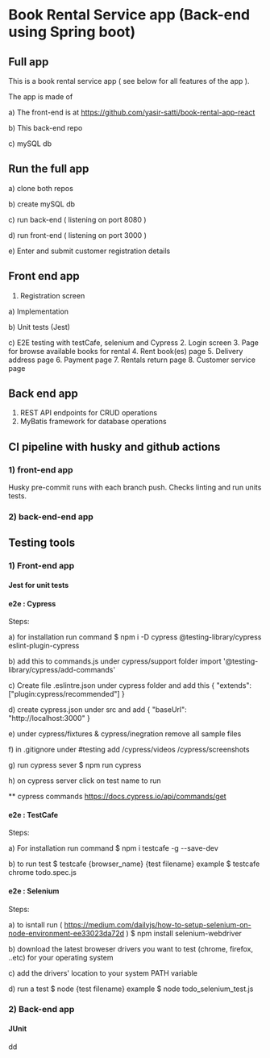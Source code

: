 # **Book Rental Service app (Back-end using Spring boot)**

## **Full app**

This is a book rental service app ( see below for all features of the app ).

The app is made of

a) The front-end is at https://github.com/yasir-satti/book-rental-app-react

b) This back-end repo

c) mySQL db

## **Run the full app**

a) clone both repos

b) create mySQL db

c) run back-end ( listening on port 8080 )

d) run front-end ( listening on port 3000 )

e) Enter and submit customer registration details

## **Front end app**

1. Registration screen

a) Implementation

b) Unit tests (Jest)

c) E2E testing with testCafe, selenium and Cypress
2. Login screen
3. Page for browse available books for rental
4. Rent book(es) page
5. Delivery address page
6. Payment page
7. Rentals return page
8. Customer service page

## **Back end app**

1. REST API endpoints for CRUD operations
2. MyBatis framework for database operations

## **CI pipeline with husky and github actions**

### **1) front-end app**

Husky pre-commit runs with each branch push. Checks linting and run units tests.

### **2) back-end-end app**

## **Testing tools**

### **1) Front-end app**

#### **Jest for unit tests**

#### **e2e : Cypress**

Steps:

a) for installation run command
$ npm i -D cypress @testing-library/cypress eslint-plugin-cypress

b) add this to commands.js under cypress/support folder
import '@testing-library/cypress/add-commands'

c) Create file .eslintre.json under cypress folder and add this
{
"extends": ["plugin:cypress/recommended"]
}

d) create cypress.json under src and add
{
"baseUrl": "http://localhost:3000"
}

e) under cypress/fixtures & cypress/inegration remove all sample files

f) in .gitignore under #testing add
/cypress/videos
/cypress/screenshots

g) run cypress sever
$ npm run cypress

h) on cypress server click on test name to run

** cypress commands
https://docs.cypress.io/api/commands/get

#### **e2e : TestCafe**

Steps:

a) For installation run command
$ npm i testcafe -g --save-dev

b) to run test
$ testcafe {browser_name} {test filename}
example
$ testcafe chrome todo.spec.js

#### **e2e : Selenium**

Steps:

a) to isntall run ( https://medium.com/dailyjs/how-to-setup-selenium-on-node-environment-ee33023da72d )
$ npm install selenium-webdriver

b) download the latest broweser drivers you want to test (chrome, firefox, ..etc) for your operating system

c) add the drivers' location to your system PATH variable

d) run a test
$ node {test filename}
example
$ node todo_selenium_test.js

### **2) Back-end app**

#### **JUnit**
dd


